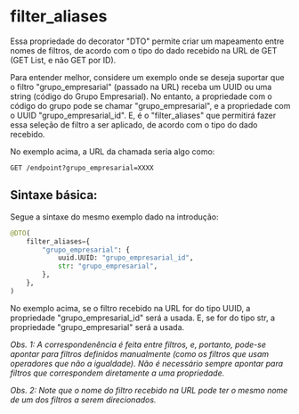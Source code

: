 # filter_aliases

Essa propriedade do decorator "DTO" permite criar um mapeamento entre nomes de filtros, de acordo com o tipo do dado recebido na URL de GET (GET List, e não GET por ID).

Para entender melhor, considere um exemplo onde se deseja suportar que o filtro "grupo_empresarial" (passado na URL) receba um UUID ou uma string (código do Grupo Empresarial). No entanto, a propriedade com o código do grupo pode se chamar "grupo_empresarial", e a propriedade com o UUID "grupo_empresarial_id". E, é o "filter_aliases" que permitirá fazer essa seleção de filtro a ser aplicado, de acordo com o tipo do dado recebido.

No exemplo acima, a URL da chamada seria algo como:

```http
GET /endpoint?grupo_empresarial=XXXX
```

## Sintaxe básica:

Segue a sintaxe do mesmo exemplo dado na introdução:

```py
@DTO(
    filter_aliases={
        "grupo_empresarial": {
            uuid.UUID: "grupo_empresarial_id",
            str: "grupo_empresarial",
        },
    },
)
```

No exemplo acima, se o filtro recebido na URL for do tipo UUID, a propriedade "grupo_empresarial_id" será a usada. E, se for do tipo str, a propriedade "grupo_empresarial" será a usada.

_Obs. 1: A correspondenência é feita entre filtros, e, portanto, pode-se apontar para filtros definidos manualmente (como os filtros que usam operadores que não a igualdade). Não é necessário sempre apontar para filtros que correspondem diretamente a uma propriedade._

_Obs. 2: Note que o nome do filtro recebido na URL pode ter o mesmo nome de um dos filtros a serem direcionados._
